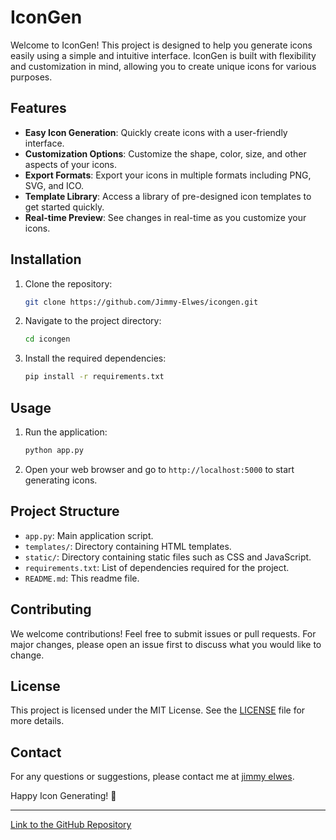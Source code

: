 # IconGen

Welcome to IconGen! This project is designed to help you generate icons easily using a simple and intuitive interface. IconGen is built with flexibility and customization in mind, allowing you to create unique icons for various purposes.

## Features

- **Easy Icon Generation**: Quickly create icons with a user-friendly interface.
- **Customization Options**: Customize the shape, color, size, and other aspects of your icons.
- **Export Formats**: Export your icons in multiple formats including PNG, SVG, and ICO.
- **Template Library**: Access a library of pre-designed icon templates to get started quickly.
- **Real-time Preview**: See changes in real-time as you customize your icons.

## Installation

1. Clone the repository:
    ```bash
    git clone https://github.com/Jimmy-Elwes/icongen.git
    ```
2. Navigate to the project directory:
    ```bash
    cd icongen
    ```
3. Install the required dependencies:
    ```bash
    pip install -r requirements.txt
    ```

## Usage

1. Run the application:
    ```bash
    python app.py
    ```
2. Open your web browser and go to `http://localhost:5000` to start generating icons.

## Project Structure

- `app.py`: Main application script.
- `templates/`: Directory containing HTML templates.
- `static/`: Directory containing static files such as CSS and JavaScript.
- `requirements.txt`: List of dependencies required for the project.
- `README.md`: This readme file.

## Contributing

We welcome contributions! Feel free to submit issues or pull requests. For major changes, please open an issue first to discuss what you would like to change.

## License

This project is licensed under the MIT License. See the [LICENSE](LICENSE) file for more details.

## Contact

For any questions or suggestions, please contact me at [jimmy elwes](https://www.linkedin.com/in/jimmy-elwes/).

Happy Icon Generating! 🚀

---
[Link to the GitHub Repository](https://github.com/Jimmy-Elwes/icongen)
